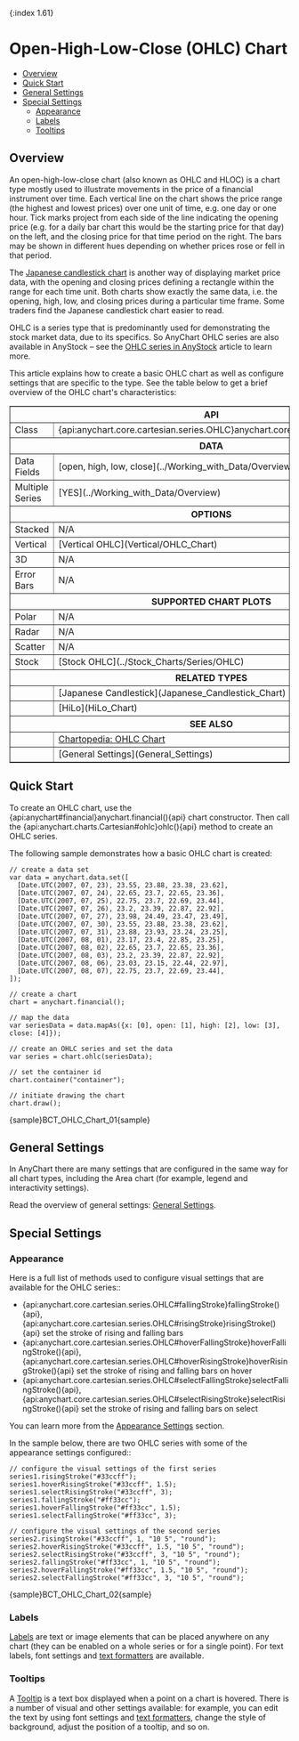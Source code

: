 {:index 1.61}
# Open-High-Low-Close (OHLC) Chart

* [Overview](#overview)
* [Quick Start](#quick_start)
* [General Settings](#general_settings)
* [Special Settings](#special_settings)
  * [Appearance](#appearance)
  * [Labels](#labels)
  * [Tooltips](#tooltips)

## Overview

An open-high-low-close chart (also known as OHLC and HLOC) is a chart type mostly used to illustrate movements in the price of a financial instrument over time. Each vertical line on the chart shows the price range (the highest and lowest prices) over one unit of time, e.g. one day or one hour. Tick marks project from each side of the line indicating the opening price (e.g. for a daily bar chart this would be the starting price for that day) on the left, and the closing price for that time period on the right. The bars may be shown in different hues depending on whether prices rose or fell in that period.

The [Japanese candlestick chart](Japanese_Candlestick_Chart) is another way of displaying market price data, with the opening and closing prices defining a rectangle within the range for each time unit. Both charts show exactly the same data, i.e. the opening, high, low, and closing prices during a particular time frame. Some traders find the Japanese candlestick chart easier to read.

OHLC is a series type that is predominantly used for demonstrating the stock market data, due to its specifics. So AnyChart OHLC series are also available in AnyStock – see the [OHLC series in AnyStock](../Stock_Charts/Series/OHLC) article to learn more.

This article explains how to create a basic OHLC chart as well as configure settings that are specific to the type. See the table below to get a brief overview of the OHLC chart's characteristics:

<table border="1" class="seriesTABLE">
<tr><th colspan=2>API</th></tr>
<tr><td>Class</td><td>{api:anychart.core.cartesian.series.OHLC}anychart.core.cartesian.series.OHLC{api}</td></tr>
<tr><th colspan=2>DATA</th></tr>
<tr><td>Data Fields</td><td>[open, high, low, close](../Working_with_Data/Overview)</td></tr>
<tr><td>Multiple Series</td><td>[YES](../Working_with_Data/Overview)</td></tr>
<tr><th colspan=2>OPTIONS</th></tr>
<tr><td>Stacked</td><td>N/A</td></tr>
<tr><td>Vertical</td><td>[Vertical OHLC](Vertical/OHLC_Chart)</td></tr>
<tr><td>3D</td><td>N/A</td></tr>
<tr><td>Error Bars</td><td>N/A</td></tr>
<tr><th colspan=2>SUPPORTED CHART PLOTS</th></tr>
<tr><td>Polar</td><td>N/A</td></tr>
<tr><td>Radar</td><td>N/A</td></tr>
<tr><td>Scatter</td><td>N/A</td></tr>
<tr><td>Stock</td><td>[Stock OHLC](../Stock_Charts/Series/OHLC)</td></tr>
<tr><th colspan=2>RELATED TYPES</th></tr>
<tr><td></td><td>[Japanese Candlestick](Japanese_Candlestick_Chart)</td></tr>
<tr><td></td><td>[HiLo](HiLo_Chart)</td></tr>
<tr><th colspan=2>SEE ALSO</th></tr>
<tr><td></td><td><a href="https://www.anychart.com/chartopedia/chart-types/ohlc-chart/" target="_blank">Chartopedia: OHLC Chart</a></td></tr>
<tr><td></td><td>[General Settings](General_Settings)</td></tr>
</table> 

## Quick Start

To create an OHLC chart, use the {api:anychart#financial}anychart.financial(){api} chart constructor. Then call the {api:anychart.charts.Cartesian#ohlc}ohlc(){api} method to create an OHLC series.

The following sample demonstrates how a basic OHLC chart is created:

```
// create a data set
var data = anychart.data.set([
  [Date.UTC(2007, 07, 23), 23.55, 23.88, 23.38, 23.62],
  [Date.UTC(2007, 07, 24), 22.65, 23.7, 22.65, 23.36],
  [Date.UTC(2007, 07, 25), 22.75, 23.7, 22.69, 23.44],
  [Date.UTC(2007, 07, 26), 23.2, 23.39, 22.87, 22.92],
  [Date.UTC(2007, 07, 27), 23.98, 24.49, 23.47, 23.49],
  [Date.UTC(2007, 07, 30), 23.55, 23.88, 23.38, 23.62],
  [Date.UTC(2007, 07, 31), 23.88, 23.93, 23.24, 23.25],
  [Date.UTC(2007, 08, 01), 23.17, 23.4, 22.85, 23.25],
  [Date.UTC(2007, 08, 02), 22.65, 23.7, 22.65, 23.36],
  [Date.UTC(2007, 08, 03), 23.2, 23.39, 22.87, 22.92],
  [Date.UTC(2007, 08, 06), 23.03, 23.15, 22.44, 22.97],
  [Date.UTC(2007, 08, 07), 22.75, 23.7, 22.69, 23.44],
]);

// create a chart
chart = anychart.financial();
  
// map the data      
var seriesData = data.mapAs({x: [0], open: [1], high: [2], low: [3], close: [4]});

// create an OHLC series and set the data
var series = chart.ohlc(seriesData);

// set the container id
chart.container("container");

// initiate drawing the chart
chart.draw();
```

{sample}BCT\_OHLC\_Chart\_01{sample}


## General Settings

In AnyChart there are many settings that are configured in the same way for all chart types, including the Area chart (for example, legend and interactivity settings).

Read the overview of general settings: [General Settings](General_Settings).

## Special Settings

### Appearance

Here is a full list of methods used to configure visual settings that are available for the OHLC series::

* {api:anychart.core.cartesian.series.OHLC#fallingStroke}fallingStroke(){api}, {api:anychart.core.cartesian.series.OHLC#risingStroke}risingStroke(){api} set the stroke of rising and falling bars 
* {api:anychart.core.cartesian.series.OHLC#hoverFallingStroke}hoverFallingStroke(){api}, {api:anychart.core.cartesian.series.OHLC#hoverRisingStroke}hoverRisingStroke(){api} set the stroke of rising and falling bars on hover
* {api:anychart.core.cartesian.series.OHLC#selectFallingStroke}selectFallingStroke(){api}, {api:anychart.core.cartesian.series.OHLC#selectRisingStroke}selectRisingStroke(){api} set the stroke of rising and falling bars on select

You can learn more from the [Appearance Settings](../Appearance_Settings) section.

In the sample below, there are two OHLC series with some of the appearance settings configured::

```
// configure the visual settings of the first series
series1.risingStroke("#33ccff");
series1.hoverRisingStroke("#33ccff", 1.5);
series1.selectRisingStroke("#33ccff", 3);
series1.fallingStroke("#ff33cc");
series1.hoverFallingStroke("#ff33cc", 1.5);
series1.selectFallingStroke("#ff33cc", 3);

// configure the visual settings of the second series
series2.risingStroke("#33ccff", 1, "10 5", "round");
series2.hoverRisingStroke("#33ccff", 1.5, "10 5", "round");
series2.selectRisingStroke("#33ccff", 3, "10 5", "round");
series2.fallingStroke("#ff33cc", 1, "10 5", "round");
series2.hoverFallingStroke("#ff33cc", 1.5, "10 5", "round");
series2.selectFallingStroke("#ff33cc", 3, "10 5", "round");
```

{sample}BCT\_OHLC\_Chart\_02{sample}


### Labels

[Labels](../Common_Settings/Labels) are text or image elements that can be placed anywhere on any chart (they can be enabled on a whole series or for a single point). For text labels, font settings and [text formatters](../Common_Settings/Text_Formatters) are available.


### Tooltips

A [Tooltip](../Common_Settings/Tooltip) is a text box displayed when a point on a chart is hovered. There is a number of visual and other settings available: for example, you can edit the text by using font settings and [text formatters](../Common_Settings/Text_Formatters), change the style of background, adjust the position of a tooltip, and so on.